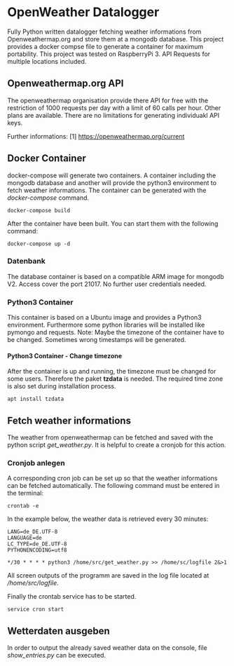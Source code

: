 # OpenWeather Datalogger

Fully Python written datalogger fetching weather informations from Openweathermap.org and store them at a mongodb database. This project provides a docker compse file to generate a container for maximum portability. This project was tested on RaspberryPi 3. API Requests for multiple locations included.

## Openweathermap.org API

The openweathermap organisation provide there API for free with the restriction of 1000 requests per day with a limit of 60 calls per hour. Other plans are available. There are no limitations for generating individuakl API keys.

Further informations:
[1] https://openweathermap.org/current

## Docker Container

docker-compose will generate two containers. A container including the mongodb database and another will provide the python3 environment to fetch weather informations. The container can be generated with the _docker-compose_ command.

```
docker-compose build
```

After the container have been built. You can start them with the following command:

```
docker-compose up -d
```

### Datenbank

The database container is based on a compatible ARM image for mongodb V2. Access cover the port 21017. No further user credentials needed.

### Python3 Container

This container is based on a Ubuntu image and provides a Python3 environment. Furthermore some python libraries will be installed like pymongo and requests.
Note: Maybe the timezone of the container have to be changed. Sometimes wrong timestamps will be generated.

#### Python3 Container - Change timezone

After the container is up and running, the timezone must be changed for some users. Therefore the paket **tzdata** is needed. The required time zone is also set during installation process.

```
apt install tzdata
```

## Fetch weather informations

The weather from openweathermap can be fetched and saved with the python script _get_weather.py_. It is helpful to create a cronjob for this action.

### Cronjob anlegen

A corresponding cron job can be set up so that the weather informations can be fetched automatically. The following command must be entered in the terminal:

```
crontab -e
```

In the example below, the weather data is retrieved every 30 minutes:

```
LANG=de_DE.UTF-8
LANGUAGE=de
LC_TYPE=de_DE.UTF-8
PYTHONENCODING=utf8

*/30 * * * * python3 /home/src/get_weather.py >> /home/sc/logfile 2&>1
```

All screen outputs of the programm are saved in the log file located at _/home/src/logfile_.

Finally the crontab service has to be started.

```
service cron start
```

## Wetterdaten ausgeben

In order to output the already saved weather data on the console, file _show_entries.py_ can be executed.
